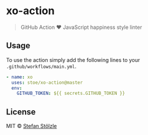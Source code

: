 # xo-action

> GitHub Action ❤️ JavaScript happiness style linter


## Usage
To use the action simply add the following lines to your `.github/workflows/main.yml`.

```yaml
- name: xo
  uses: stoe/xo-action@master
  env:
    GITHUB_TOKEN: ${{ secrets.GITHUB_TOKEN }}
```


## License

MIT © [Stefan Stölzle](https://github.com/stoe)
